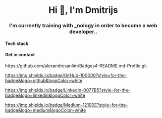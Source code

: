 <h1 align="center">Hi 👋, I'm Dmitrijs</h1>

<h3 align="center">I'm currently training with _nology in order to become a web developer..</h3>


<h4>Tech stack</h4>



<h4>Get in contact</h4>
https://github.com/alexandresanlim/Badges4-README.md-Profile.git

https://img.shields.io/badge/GitHub-100000?style=for-the-badge&logo=github&logoColor=white

https://img.shields.io/badge/LinkedIn-0077B5?style=for-the-badge&logo=linkedin&logoColor=white

https://img.shields.io/badge/Medium-12100E?style=for-the-badge&logo=medium&logoColor=white

